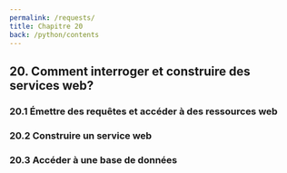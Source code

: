 ```yaml
---
permalink: /requests/
title: Chapitre 20
back: /python/contents
---
```


## 20. Comment interroger et construire des services web?

### 20.1 Émettre des requêtes et accéder à des ressources web

### 20.2 Construire un service web

### 20.3 Accéder à une base de données
